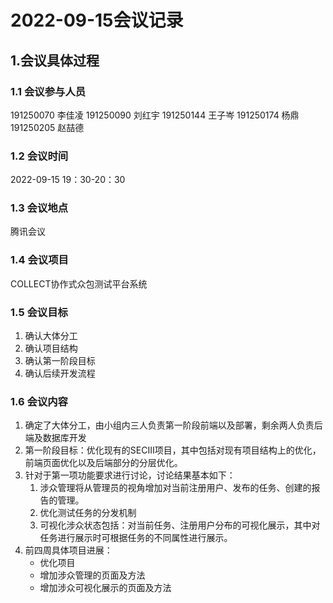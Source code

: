 # 2022-09-15会议记录

## 1.会议具体过程

### 1.1 会议参与人员

191250070 李佳凌 191250090 刘红宇 191250144 王子岑 191250174 杨鼎 191250205 赵喆德

### 1.2 会议时间

2022-09-15 19：30-20：30

### 1.3 会议地点

腾讯会议

### 1.4 会议项目

COLLECT协作式众包测试平台系统

### 1.5 会议目标

1. 确认大体分工
2. 确认项目结构
3. 确认第一阶段目标
4. 确认后续开发流程

### 1.6 会议内容

1. 确定了大体分工，由小组内三人负责第一阶段前端以及部署，剩余两人负责后端及数据库开发
2. 第一阶段目标：优化现有的SECIII项目，其中包括对现有项目结构上的优化，前端页面优化以及后端部分的分层优化。
3. 针对于第一项功能要求进行讨论，讨论结果基本如下：
   1. 涉众管理将从管理员的视角增加对当前注册用户、发布的任务、创建的报告的管理。
   2. 优化测试任务的分发机制
   3. 可视化涉众状态包括：对当前任务、注册用户分布的可视化展示，其中对任务进行展示时可根据任务的不同属性进行展示。
4. 前四周具体项目进展：
   - 优化项目
   - 增加涉众管理的页面及方法
   - 增加涉众可视化展示的页面及方法

